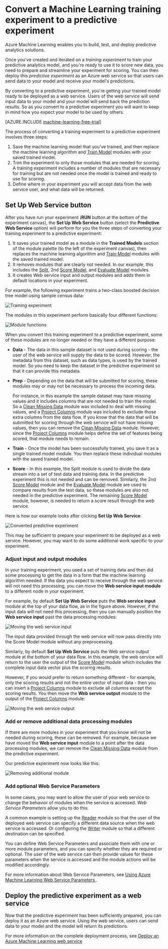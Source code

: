 <properties
	pageTitle="Convert a Machine Learning training experiment to a predictive experiment | Microsoft Azure"
	description="How to convert a Machine Learning training experiment, used for training your predictive analytics model, to a predictive experiment which can be deployed as a web service."
	services="machine-learning"
	documentationCenter=""
	authors="garyericson"
	manager="paulettm"
	editor="cgronlun"/>

<tags
	ms.service="machine-learning"
	ms.workload="data-services"
	ms.tgt_pltfrm="na"
	ms.devlang="na"
	ms.topic="article"
	ms.date="02/03/2016"
	ms.author="garye"/>

# Convert a Machine Learning training experiment to a predictive experiment

Azure Machine Learning enables you to build, test, and deploy predictive analytics solutions.

Once you've created and iterated on a *training experiment* to train your predictive analytics model, and you're ready to use it to score new data, you need to prepare and streamline your experiment for scoring. You can then deploy this *predictive experiment* as an Azure web service so that users can send data to your model and receive your model's predictions.

By converting to a predictive experiment, you're getting your trained model ready to be deployed as a web service. Users of the web service will send input data to your model and your model will send back the prediction results. So as you convert to a predictive experiment you will want to keep in mind how you expect your model to be used by others.

[AZURE.INCLUDE [machine-learning-free-trial](../../includes/machine-learning-free-trial.md)]

The process of converting a training experiment to a predictive experiment involves three steps:

1.	Save the machine learning model that you've trained, and then replace the machine learning algorithm and [Train Model][train-model] modules with your saved trained model.
2.	Trim the experiment to only those modules that are needed for scoring. A training experiment includes a number of modules that are necessary for training but are not needed once the model is trained and ready to use for scoring.
3.	Define where in your experiment you will accept data from the web service user, and what data will be returned.

## Set Up Web Service button

After you have run your experiment (**RUN** button at the bottom of the experiment canvas), the **Set Up Web Service** button (select the **Predictive Web Service** option) will perform for you the three steps of converting your training experiment to a predictive experiment:

1.	It saves your trained model as a module in the **Trained Models** section of the module palette (to the left of the experiment canvas), then replaces the machine learning algorithm and [Train Model][train-model] modules with the saved trained model.
2.	It removes modules that are clearly not needed. In our example, this includes the [Split][split], 2nd [Score Model][score-model], and [Evaluate Model][evaluate-model] modules.
3.	It creates Web service input and output modules and adds them in default locations in your experiment.

For example, the following experiment trains a two-class boosted decision tree model using sample census data:

![Training experiment][figure1]

The modules in this experiment perform basically four different functions:

![Module functions][figure2]

When you convert this training experiment to a predictive experiment, some of these modules are no longer needed or they have a different purpose:

- **Data** - The data in this sample dataset is not used during scoring - the user of the web service will supply the data to be scored. However, the metadata from this dataset, such as data types, is used by the trained model. So you need to keep the dataset in the predictive experiment so that it can provide this metadata.

- **Prep** - Depending on the data that will be submitted for scoring, these modules may or may not be necessary to process the incoming data.

	For instance, in this example the sample dataset may have missing values and it includes columns that are not needed to train the model. So a [Clean Missing Data][clean-missing-data] module was included to deal with missing values, and a [Project Columns][project-columns] module was included to exclude those extra columns from the data flow. If you know that the data that will be submitted for scoring through the web service will not have missing values, then you can remove the [Clean Missing Data][clean-missing-data] module. However, since the [Project Columns][project-columns] module helps define the set of features being scored, that module needs to remain.

- **Train** - Once the model has been successfully trained, you save it as a single trained model module. You then replace these individual modules with the saved trained model.

- **Score** - In this example, the Split module is used to divide the data stream into a set of test data and training data. In the predictive experiment this is not needed and can be removed. Similarly, the 2nd [Score Model][score-model] module and the [Evaluate Model][evaluate-model] module are used to compare results from the test data, so these modules are also not needed in the predictive experiment. The remaining [Score Model][score-model] module, however, is needed to return a score result through the web service.

Here is how our example looks after clicking **Set Up Web Service**:

![Converted predictive experiment][figure3]

This may be sufficient to prepare your experiment to be deployed as a web service. However, you may want to do some additional work specific to your experiment.

### Adjust input and output modules

In your training experiment, you used a set of training data and then did some processing to get the data in a form that the machine learning algorithm needed. If the data you expect to receive through the web service will not need this processing, you can move the **Web service input module** to a different node in your experiment.

For example, by default **Set Up Web Service** puts the **Web service input** module at the top of your data flow, as in the figure above. However, if the input data will not need this processing, then you can manually position the **Web service input** past the data processing modules:

![Moving the web service input][figure4]

The input data provided through the web service will now pass directly into the Score Model module without any preprocessing.

Similarly, by default **Set Up Web Service** puts the Web service output module at the bottom of your data flow. In this example, the web service will return to the user the output of the [Score Model][score-model] module which includes the complete input data vector plus the scoring results.

However, if you would prefer to return something different - for example, only the scoring results and not the entire vector of input data - then you can insert a [Project Columns][project-columns] module to exclude all columns except the scoring results. You then move the **Web service output** module to the output of the [Project Columns][project-columns] module:

![Moving the web service output][figure5]

### Add or remove additional data processing modules

If there are more modules in your experiment that you know will not be needed during scoring, these can be removed. For example, because we have moved the **Web service input** module to a point after the data processing modules, we can remove the [Clean Missing Data][clean-missing-data] module from the predictive experiment.

Our predictive experiment now looks like this:

![Removing additional module][figure6]

### Add optional Web Service Parameters

In some cases, you may want to allow the user of your web service to change the behavior of modules when the service is accessed. *Web Service Parameters* allow you to do this.

A common example is setting up the [Reader][reader] module so that the user of the deployed web service can specify a different data source when the web service is accessed. Or configuring the [Writer][writer] module so that a different destination can be specified.

You can define Web Service Parameters and associate them with one or more module parameters, and you can specify whether they are required or optional. The user of the web service can then provide values for these parameters when the service is accessed and the module actions will be modified accordingly.

For more information about Web Service Parameters, see [Using Azure Machine Learning Web Service Parameters
][webserviceparameters].

[webserviceparameters]: machine-learning-web-service-parameters.md


## Deploy the predictive experiment as a web service

Now that the predictive experiment has been sufficiently prepared, you can deploy it as an Azure web service. Using the web service, users can send data to your model and the model will return its predictions.

For more information on the complete deployment process, see [Deploy an Azure Machine Learning web service][deploy]

[deploy]: machine-learning-publish-a-machine-learning-web-service.md


<!-- Images -->
[figure1]:./media/machine-learning-convert-training-experiment-to-scoring-experiment/figure1.png
[figure2]:./media/machine-learning-convert-training-experiment-to-scoring-experiment/figure2.png
[figure3]:./media/machine-learning-convert-training-experiment-to-scoring-experiment/figure3.png
[figure4]:./media/machine-learning-convert-training-experiment-to-scoring-experiment/figure4.png
[figure5]:./media/machine-learning-convert-training-experiment-to-scoring-experiment/figure5.png
[figure6]:./media/machine-learning-convert-training-experiment-to-scoring-experiment/figure6.png


<!-- Module References -->
[clean-missing-data]: https://msdn.microsoft.com/library/azure/d2c5ca2f-7323-41a3-9b7e-da917c99f0c4/
[evaluate-model]: https://msdn.microsoft.com/library/azure/927d65ac-3b50-4694-9903-20f6c1672089/
[project-columns]: https://msdn.microsoft.com/library/azure/1ec722fa-b623-4e26-a44e-a50c6d726223/
[reader]: https://msdn.microsoft.com/library/azure/4e1b0fe6-aded-4b3f-a36f-39b8862b9004/
[score-model]: https://msdn.microsoft.com/library/azure/401b4f92-e724-4d5a-be81-d5b0ff9bdb33/
[split]: https://msdn.microsoft.com/library/azure/70530644-c97a-4ab6-85f7-88bf30a8be5f/
[train-model]: https://msdn.microsoft.com/library/azure/5cc7053e-aa30-450d-96c0-dae4be720977/
[writer]: https://msdn.microsoft.com/library/azure/7a391181-b6a7-4ad4-b82d-e419c0d6522c/

